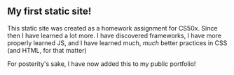 ## My first static site!
This static site was created as a homework assignment for CS50x. Since then I have learned a lot more. I have discovered frameworks, I have more properly learned JS, and I have learned much, _much_ better practices in CSS (and HTML, for that matter)

For posterity's sake, I have now added this to my public portfolio!
